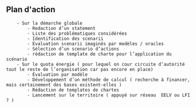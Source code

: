 ## Plan d'action

        - Sur la démarche globale 
            - Redaction d’un statement
            - Liste des problématiques considérées
            - Identification des scenarii
            - Évaluation scenarii imaginés par modèles / oracles
            - Sélection d’un scenario d’actions
            - rédaction de template de charte pour l’application du scénario 
        - Sur le quota énergie ( pour lequel on cour circuite d’autorité tout le reste de l’organisation car pas encore en place) 
            - Évaluation par modèle
            - Développement d’un méthode de calcul ( recherche à financer, mais certainement des bases existent-elles ) 
            - Rédaction de templates de chartes
            - Lancement sur le territoire ( appuyé sur réseau  EELV ou LFI ? )
